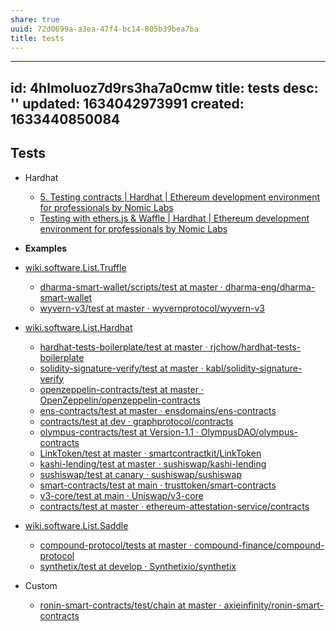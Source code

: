 ```yaml
---
share: true
uuid: 72d0699a-a3ea-47f4-bc14-805b39bea7ba
title: tests
---
```

---
id: 4hlmoluoz7d9rs3ha7a0cmw
title: tests
desc: ''
updated: 1634042973991
created: 1633440850084
---

## Tests

* Hardhat
  * [5. Testing contracts | Hardhat | Ethereum development environment for professionals by Nomic Labs](https://hardhat.org/tutorial/testing-contracts.html)
  * [Testing with ethers.js & Waffle | Hardhat | Ethereum development environment for professionals by Nomic Labs](https://hardhat.org/guides/waffle-testing.html)

* **Examples**
* [wiki.software.List.Truffle](/undefined)
  * [dharma-smart-wallet/scripts/test at master · dharma-eng/dharma-smart-wallet](https://github.com/dharma-eng/dharma-smart-wallet/tree/master/scripts/test)
  * [wyvern-v3/test at master · wyvernprotocol/wyvern-v3](https://github.com/wyvernprotocol/wyvern-v3/tree/master/test)
* [wiki.software.List.Hardhat](/undefined)
  * [hardhat-tests-boilerplate/test at master · rjchow/hardhat-tests-boilerplate](https://github.com/rjchow/hardhat-tests-boilerplate/tree/master/test)
  * [solidity-signature-verify/test at master · kabl/solidity-signature-verify](https://github.com/kabl/solidity-signature-verify/tree/master/test)
  * [openzeppelin-contracts/test at master · OpenZeppelin/openzeppelin-contracts](https://github.com/OpenZeppelin/openzeppelin-contracts/tree/master/test)
  * [ens-contracts/test at master · ensdomains/ens-contracts](https://github.com/ensdomains/ens-contracts/tree/master/test)
  * [contracts/test at dev · graphprotocol/contracts](https://github.com/graphprotocol/contracts/tree/dev/test)
  * [olympus-contracts/test at Version-1.1 · OlympusDAO/olympus-contracts](https://github.com/OlympusDAO/olympus-contracts/tree/Version-1.1/test)
  * [LinkToken/test at master · smartcontractkit/LinkToken](https://github.com/smartcontractkit/LinkToken/tree/master/test)
  * [kashi-lending/test at master · sushiswap/kashi-lending](https://github.com/sushiswap/kashi-lending/tree/master/test)
  * [sushiswap/test at canary · sushiswap/sushiswap](https://github.com/sushiswap/sushiswap/tree/canary/test)
  * [smart-contracts/test at main · trusttoken/smart-contracts](https://github.com/trusttoken/smart-contracts/tree/main/test)
  * [v3-core/test at main · Uniswap/v3-core](https://github.com/Uniswap/v3-core/tree/main/test)
  * [contracts/test at master · ethereum-attestation-service/contracts](https://github.com/ethereum-attestation-service/contracts/tree/master/test)
* [wiki.software.List.Saddle](/undefined)
  * [compound-protocol/tests at master · compound-finance/compound-protocol](https://github.com/compound-finance/compound-protocol/tree/master/tests)
  * [synthetix/test at develop · Synthetixio/synthetix](https://github.com/Synthetixio/synthetix/tree/develop/test)
* Custom
  * [ronin-smart-contracts/test/chain at master · axieinfinity/ronin-smart-contracts](https://github.com/axieinfinity/ronin-smart-contracts/tree/master/test/chain)